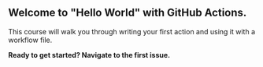 ## Welcome to "Hello World" with GitHub Actions.

This course will walk you through writing your first action and using it with a workflow file.

**Ready to get started? Navigate to the first issue.**
